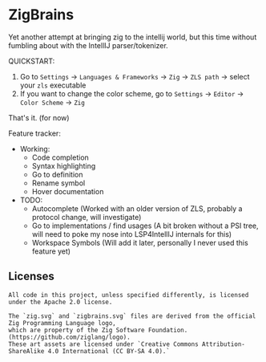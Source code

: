 # ZigBrains

<!-- Plugin description -->
Yet another attempt at bringing zig to the intellij world, but this time without fumbling about with the
IntellIJ parser/tokenizer.

QUICKSTART:
1. Go to `Settings` -> `Languages & Frameworks` -> `Zig` -> `ZLS path` -> select your `zls` executable
2. If you want to change the color scheme, go to `Settings` -> `Editor` -> `Color Scheme` -> `Zig`

That's it. (for now)

Feature tracker:
- Working:
  - Code completion
  - Syntax highlighting
  - Go to definition
  - Rename symbol
  - Hover documentation
- TODO:
  - Autocomplete
    (Worked with an older version of ZLS, probably a protocol change, will investigate)
  - Go to implementations / find usages
    (A bit broken without a PSI tree, will need to poke my nose into LSP4IntellIJ internals for this)
  - Workspace Symbols
    (Will add it later, personally I never used this feature yet)
<!-- Plugin description end -->

## Licenses
```
All code in this project, unless specified differently, is licensed under the Apache 2.0 license.
```
```
The `zig.svg` and `zigbrains.svg` files are derived from the official Zig Programming Language logo,
which are property of the Zig Software Foundation. (https://github.com/ziglang/logo).
These art assets are licensed under `Creative Commons Attribution-ShareAlike 4.0 International (CC BY-SA 4.0).`
```

